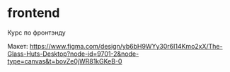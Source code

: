 # frontend
Курс по фронтэнду

Макет:
https://www.figma.com/design/yb6bH9WYy30r6I14Kmo2xX/The-Glass-Huts-Desktop?node-id=9701-2&node-type=canvas&t=bovZe0jWR81kGKeB-0